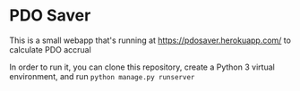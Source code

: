 # PDO Saver

This is a small webapp that's running at https://pdosaver.herokuapp.com/ to calculate PDO accrual

In order to run it, you can clone this repository, create a Python 3 virtual environment, and run `python manage.py runserver`